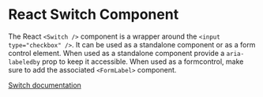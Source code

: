 # React Switch Component

The React `<Switch />` component is a wrapper around the `<input type="checkbox" />`. It can be used as a standalone component or as a form control element. When used as a standalone component provide a `aria-labeledby` prop to keep it accessible. When used as a formcontrol, make sure to add the associated `<FormLabel>` component.

[Switch documentation](../../../css/src/switch/README.md)
